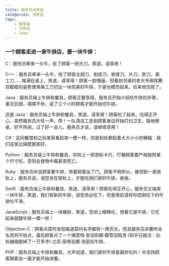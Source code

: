 ```yaml
---
title: 程序员冷笑话
categories: 冷笑话
tags: 
    - 程序猿
    - 冷笑话
    - Joke
---
```

### 一个顾客走进一家牛排店，要一块牛排：   

C：服务员牵来一头牛，给了顾客一把大刀，笑道，请享用！

C++：服务员牵来一头牛，给了顾客主厨刀、削皮刀、剔骨刀、片刀、砍刀、美工刀……堆满在桌上，笑道，请享用！顾客一脸懵逼，但看到邻桌的老大爷用挥舞双截棍的姿势使用美工刀切出一块完美的牛排，于是也模仿起来。后来他住院了。

Java：服务员端上牛排和餐具，顾客正要享用，服务员开始介绍吃牛排的步骤，事无巨细，喋喋不休，说了三个小时顾客才能开始切牛排。
 <!-- more -->
还是 Java：服务员端上牛排和餐具，笑道，请享用！顾客吃了起来。吃得正开心，突然服务员大吼一声，停！一队清洁工走到顾客身边开始打扫卫生，吸地擦桌，好不热闹，过了好一会儿，服务员才说，请继续享用！

C#：这间餐馆和之前某家看起来一模一样，但是到处都贴着大大小小的横幅：我们这家比隔壁那家好。

Python：服务员端上牛排和餐具，并附上一把游标卡尺，叮嘱顾客要严格按照某个尺寸吃，否则会食物中毒甚至死亡。

Ruby：服务员听说顾客要牛排，带着顾客出了门。顾客不明所以，被领到一条铁轨上，服务员说，请您坐在铁轨上，才能吃我们家的牛排，谢谢。

Swift：服务员端上牛排和餐具，笑道，请享用！顾客吃得正开心，服务员又端来一块牛排，笑道，我们有新的牛排，请您务必吃下，但食用前请将你您刚吃下的牛排吐干净。

JavaScript：服务员端上一块猪排，笑道，您闭上眼睛吃，想着它是牛排，它吃起来就跟牛排一模一样！

Objective-C：顾客点菜时发现每道菜的名字都有一两页长，而且服务员非要听全名否则不给点，最后顾客点了一个璃莹殇·安洁莉娜·樱雪羽晗灵·(知乎日报注：此处编辑删掉了一万多字)·兰尼·丽塔吉娜·洛丽丝牛排。

PHP：服务员端上牛排和餐具，大声说道，我们家的牛排是最好吃的！并坚持顾客跟着说一遍才能开始进餐。